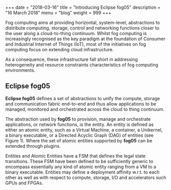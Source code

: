+++
date = "2018-03-16"
title = "Introducing Eclipse fog05"
description = "16 March 2018"
menu = "blog"
weight = 999
+++

Fog computing aims at providing horizontal, system-level, abstractions to distribute computing, storage, control and networking
functions closer to the user along a cloud-to-thing continuum. Whilst fog computing is increasingly recognised as the key paradigm
at the foundation of Consumer and Industrial Internet of Things (IoT), most of the initiatives on fog computing focus on extending
cloud infrastructure.

As a consequence, these infrastructure fall short in addressing heterogeneity and resource constraints characteristics of fog
computing environments.

## Eclipse fog05
**Eclipse fog05** defines a set of abstractions to unify the compute, storage and communication fabric end-to-end and thus allow applications
to be managed, monitored and orchestrated across the cloud to thing continuum.

The abstraction used by **fog05** to provision, manage and orchestrate applications, or network functions, is the entity.
An entity is defined as either an atomic entity, such as a Virtual Machine, a container, a Unikernel, a binary executable,
or a Directed Acyclic Graph (DAG) of entities (see Figure 1). Where the set of atomic entities supported by **fog05** can be extended
through plugins.

Entities and Atomic Entities have a FSM that defines the legal state transitions. These FSM have been defined to be sufficiently
generic to encompass essentially any kind of atomic entity ranging from a VM to a binary executable. Entities may define a
deployment affinity w.r.t. to each other as well as with respect to compute, storage, I/O and accelerators such GPUs and FPGAs.